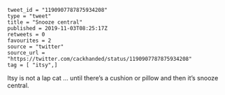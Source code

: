 ```
tweet_id = "1190907787875934208"
type = "tweet"
title = "Snooze central"
published = 2019-11-03T08:25:17Z
retweets = 0
favourites = 2
source = "twitter"
source_url = "https://twitter.com/cackhanded/status/1190907787875934208"
tag = [ "itsy",]
```

Itsy is not a lap cat … until there’s a cushion or pillow and then it’s snooze central.

<p class='image'><img src='http://mnf.m17s.net/2019/11/03/EIb0T1eWkAAPCkZ.jpg' alt=''></p>

